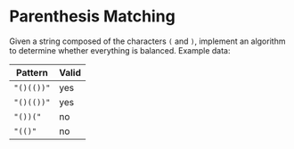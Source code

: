 Parenthesis Matching
====================

Given a string composed of the characters `(` and `)`, implement an algorithm to
determine whether everything is balanced. Example data:

| Pattern    | Valid |
| ---------- | ----- |
| `"()(())"` | yes   |
| `"()(())"` | yes   |
| `"())("`   | no    |
| `"(()"`    | no    |

